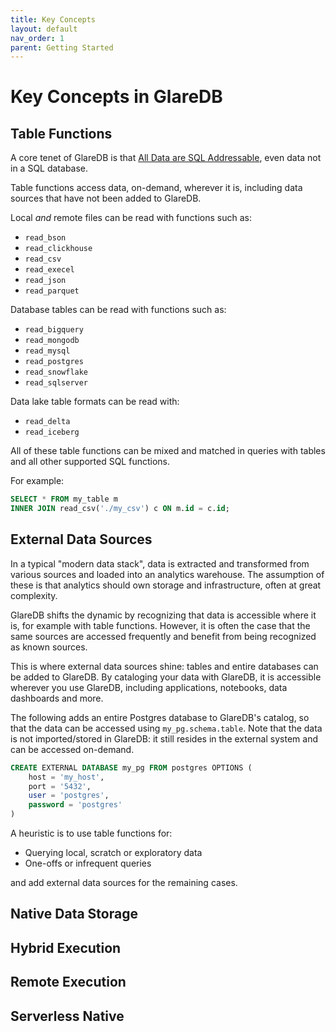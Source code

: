 ```yaml
---
title: Key Concepts
layout: default
nav_order: 1
parent: Getting Started
---
```


# Key Concepts in GlareDB

## Table Functions

A core tenet of GlareDB is that [All Data are SQL Addressable], even data not
in a SQL database.

Table functions access data, on-demand, wherever it is, including data sources
that have not been added to GlareDB.

Local _and_ remote files can be read with functions such as:

<!-- TODO: add links -->

- `read_bson`
- `read_clickhouse`
- `read_csv`
- `read_execel`
- `read_json`
- `read_parquet`

Database tables can be read with functions such as:

- `read_bigquery`
- `read_mongodb`
- `read_mysql`
- `read_postgres`
- `read_snowflake`
- `read_sqlserver`

Data lake table formats can be read with:

- `read_delta`
- `read_iceberg`

All of these table functions can be mixed and matched in queries with tables
and all other supported SQL functions.

For example:

```sql
SELECT * FROM my_table m
INNER JOIN read_csv('./my_csv') c ON m.id = c.id;
```

## External Data Sources

In a typical "modern data stack", data is extracted and transformed from various
sources and loaded into an analytics warehouse. The assumption of these is that
analytics should own storage and infrastructure, often at great complexity.

GlareDB shifts the dynamic by recognizing that data is accessible where it is,
for example with table functions. However, it is often the case that the same
sources are accessed frequently and benefit from being recognized as known
sources.

This is where external data sources shine: tables and entire databases can be
added to GlareDB. By cataloging your data with GlareDB, it is accessible
wherever you use GlareDB, including applications, notebooks, data dashboards
and more.

The following adds an entire Postgres database to GlareDB's catalog, so that the
data can be accessed using `my_pg.schema.table`. Note that the data is not
imported/stored in GlareDB: it still resides in the external system and can
be accessed on-demand.

```sql
CREATE EXTERNAL DATABASE my_pg FROM postgres OPTIONS (
    host = 'my_host',
    port = '5432',
    user = 'postgres',
    password = 'postgres'
)
```

A heuristic is to use table functions for:

- Querying local, scratch or exploratory data
- One-offs or infrequent queries

and add external data sources for the remaining cases.

## Native Data Storage

## Hybrid Execution

## Remote Execution

## Serverless Native

[All Data are SQL Addressable]: https://glaredb.com/blog/explain-glaredb-to-your-friends
